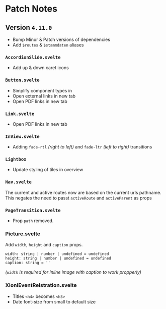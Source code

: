 # Patch Notes

## Version `4.11.0`

- Bump Minor & Patch versions of dependencies
- Add `$routes` & `$stammdaten` aliases

### `AccordionSlide.svelte`

- Add up & down caret icons

### `Button.svelte`

- Simplify component types in
- Open external links in new tab
- Open PDF links in new tab

### `Link.svelte`

- Open PDF links in new tab

### `InView.svelte`

- Adding `fade-rtl` _(right to left)_ and `fade-ltr` _(left to right)_ transitions

### `Lightbox`

- Update styling of tiles in overview

### `Nav.svelte`

The current and active routes now are based on the current urls pathname. This negates the need to
passt `activeRoute` and `activeParent` as props

### `PageTransition.svelte`

- Prop `path` removed.

### Picture.svelte

Add `width`, `height` and `caption` props.

```TS
width: string | number | undefined = undefined
height: string | number | undefined = undefined
caption: string = ''
```

_(`width` is required for inline image with caption to work propperly)_

### XioniEventReistration.svelte

- Titles `<h4>` becomes `<h3>`
- Date font-size from small to default size
